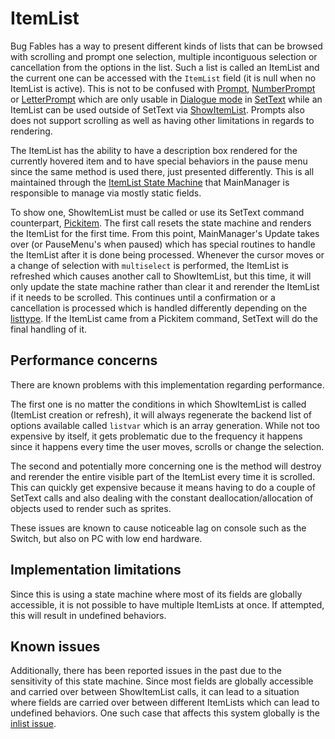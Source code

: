 # ItemList

Bug Fables has a way to present different kinds of lists that can be browsed with scrolling and prompt one selection, multiple incontiguous selection or cancellation from the options in the list. Such a list is called an ItemList and the current one can be accessed with the `ItemList` field (it is null when no ItemList is active). This is not to be confused with [Prompt](../SetText/Commands/Individual%20commands/Prompt.md), [NumberPrompt](../SetText/Commands/Individual%20commands/NumberPrompt.md) or [LetterPrompt](../SetText/Commands/Individual%20commands/LetterPrompt.md) which are only usable in [Dialogue mode](../SetText/Dialogue%20mode.md) in [SetText](../SetText/SetText.md) while an ItemList can be used outside of SetText 
via [ShowItemList](ShowItemList.md). Prompts also does not support scrolling as well as having other limitations in regards to rendering.

The ItemList has the ability to have a description box rendered for the currently hovered item and to have special behaviors in the pause menu since the same method is used there, just presented differently. This is all maintained through the [ItemList State Machine](ItemList%20State%20Machine.md) that MainManager is responsible to manage via mostly static fields.

To show one, ShowItemList must be called or use its SetText command counterpart, [Pickitem](../SetText/Commands/Individual%20commands/Pickitem.md). The first call resets the state machine and renders the ItemList for the first time. From this point, MainManager's Update takes over (or PauseMenu's when paused) which has special routines to handle the ItemList after it is done being processed. Whenever the cursor moves or a change of selection with `multiselect` is performed, the ItemList is refreshed which causes another call to ShowItemList, but this time, it will only update the state machine rather than clear it and rerender the ItemList if it needs to be scrolled. This continues until a confirmation or a cancellation is processed which is handled differently depending on the [listtype](listtype.md). If the ItemList came from a Pickitem command, SetText will do the final handling of it.

## Performance concerns

There are known problems with this implementation regarding performance.

The first one is no matter the conditions in which ShowItemList is called (ItemList creation or refresh), it will always regenerate the backend list of options available called `listvar` which is an array generation. While not too expensive by itself, it gets problematic due to the frequency it happens since it happens every time the user moves, scrolls or change the selection.

The second and potentially more concerning one is the method will destroy and rerender the entire visible part of the ItemList every time it is scrolled. This can quickly get expensive because it means having to do a couple of SetText calls and also dealing with the constant deallocation/allocation of objects used to render such as sprites.

These issues are known to cause noticeable lag on console such as the  Switch, but also on PC with low end hardware.

## Implementation limitations

Since this is using a state machine where most of its fields are globally accessible, it is not possible to have multiple ItemLists at once. If attempted, this will result in undefined behaviors.

## Known issues

Additionally, there has been reported issues in the past due to the sensitivity of this state machine. Since most fields are globally accessible and carried over between ShowItemList calls, it can lead to a situation where fields are carried over between different ItemLists which can lead to undefined behaviors. One such case that affects this system globally is the [inlist issue](inlist%20issue.md).
